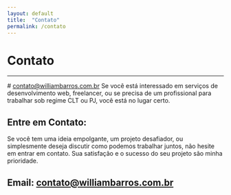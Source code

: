 ```yaml
---
layout: default
title:  "Contato"
permalink: /contato
---
```


# Contato
<hr/>
# <a href="mailto:contato@williambarros.com.br" target="_blank">contato@williambarros.com.br</a>
Se você está interessado em serviços de desenvolvimento web, freelancer, ou se precisa de um profissional para trabalhar sob regime CLT ou PJ, você está no lugar certo.

## Entre em Contato:

Se você tem uma ideia empolgante, um projeto desafiador, ou simplesmente deseja discutir como podemos trabalhar juntos, não hesite em entrar em contato. Sua satisfação e o sucesso do seu projeto são minha prioridade.

## Email: contato@williambarros.com.br


